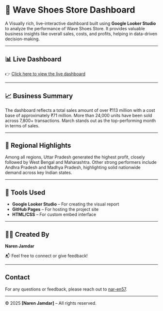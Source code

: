 # 👟 Wave Shoes Store Dashboard

A Visually rich, live-interactive dashboard built using **Google Looker Studio** to analyze the performance of Wave Shoes Store. It provides valuable business insights like overall sales, costs, and profits, helping in data-driven decision-making.

---

## 📊 Live Dashboard

👉 [Click here to view the live dashboard](https://nar-en57.github.io/Waves-Store-Dashboard-Using-Google-Looker-Studio/)

---

## 📈 Business Summary

The dashboard reflects a total sales amount of over ₹113 million with a cost base of approximately ₹71 million. More than 24,000 units have been sold across 7,800+ transactions. March stands out as the top-performing month in terms of sales.

---

## 📍 Regional Highlights

Among all regions, Uttar Pradesh generated the highest profit, closely followed by West Bengal and Maharashtra. Other strong performers include Andhra Pradesh and Madhya Pradesh, highlighting solid nationwide demand across key Indian states.

---

## 🚀 Tools Used

- **Google Looker Studio** – For creating the visual report
- **GitHub Pages** – For hosting the project site
- **HTML/CSS** – For custom embed interface

---

## 👨‍💻 Created By

**Naren Jamdar**

📬 Feel free to connect or give feedback!

---

## Contact

For any questions or feedback, please reach out to [nar-en57](https://github.com/nar-en57).

---

© 2025 **[Naren Jamdar]** – All rights reserved.
